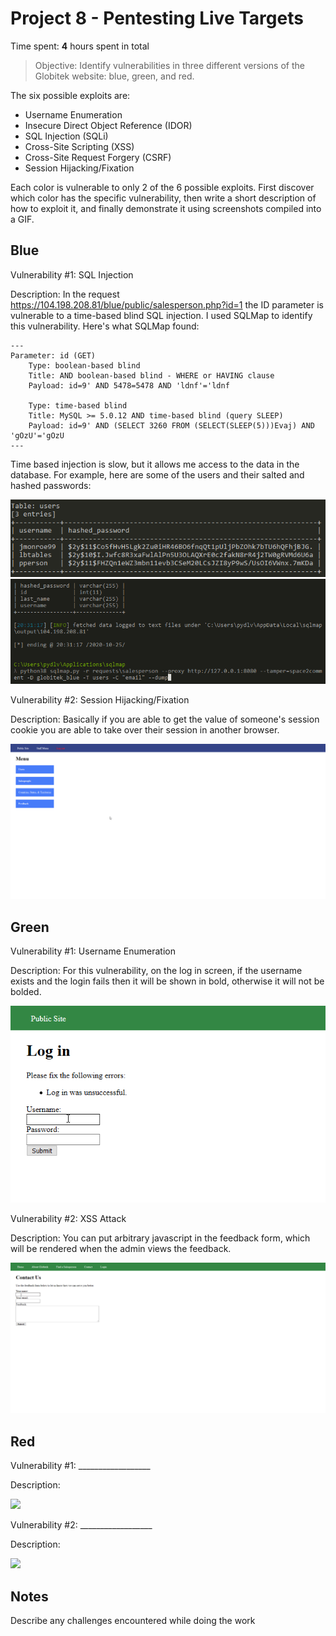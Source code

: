 # Project 8 - Pentesting Live Targets

Time spent: **4** hours spent in total

> Objective: Identify vulnerabilities in three different versions of the Globitek website: blue, green, and red.

The six possible exploits are:

* Username Enumeration
* Insecure Direct Object Reference (IDOR)
* SQL Injection (SQLi)
* Cross-Site Scripting (XSS)
* Cross-Site Request Forgery (CSRF)
* Session Hijacking/Fixation

Each color is vulnerable to only 2 of the 6 possible exploits. First discover which color has the specific vulnerability, then write a short description of how to exploit it, and finally demonstrate it using screenshots compiled into a GIF.

## Blue

Vulnerability #1: SQL Injection

Description: In the request https://104.198.208.81/blue/public/salesperson.php?id=1 the ID parameter is vulnerable to a time-based blind SQL injection. I used SQLMap to identify this vulnerability. Here's what SQLMap found:
```
---
Parameter: id (GET)
    Type: boolean-based blind
    Title: AND boolean-based blind - WHERE or HAVING clause
    Payload: id=9' AND 5478=5478 AND 'ldnf'='ldnf

    Type: time-based blind
    Title: MySQL >= 5.0.12 AND time-based blind (query SLEEP)
    Payload: id=9' AND (SELECT 3260 FROM (SELECT(SLEEP(5)))Evaj) AND 'gOzU'='gOzU
---
```
Time based injection is slow, but it allows me access to the data in the database. For example, here are some of the users and their salted and hashed passwords:


<img src="sqlmap.png">
<img src="sqli.gif">

Vulnerability #2: Session Hijacking/Fixation

Description: Basically if you are able to get the value of someone's session cookie you are able to take over their session in another browser.

<img src="hijack.gif">

## Green

Vulnerability #1: Username Enumeration

Description: For this vulnerability, on the log in screen, if the username exists and the login fails then it will be shown in bold, otherwise it will not be bolded.

<img src="enumeration.gif">

Vulnerability #2: XSS Attack

Description: You can put arbitrary javascript in the feedback form, which will be rendered when the admin views the feedback.

<img src="xss.gif">


## Red

Vulnerability #1: __________________

Description:

<img src="red-vuln1.gif">

Vulnerability #2: __________________

Description:

<img src="red-vuln2.gif">


## Notes

Describe any challenges encountered while doing the work
